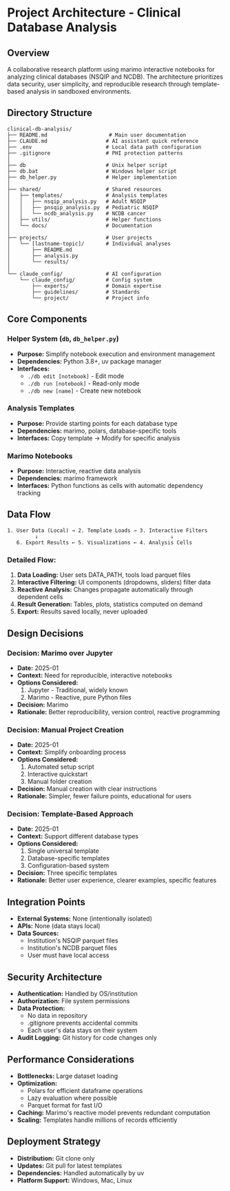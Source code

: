 # Project Architecture - Clinical Database Analysis

## Overview
A collaborative research platform using marimo interactive notebooks for analyzing clinical databases (NSQIP and NCDB). The architecture prioritizes data security, user simplicity, and reproducible research through template-based analysis in sandboxed environments.

## Directory Structure
```
clinical-db-analysis/
├── README.md                    # Main user documentation
├── CLAUDE.md                   # AI assistant quick reference
├── .env                        # Local data path configuration
├── .gitignore                  # PHI protection patterns
│
├── db                          # Unix helper script  
├── db.bat                      # Windows helper script
├── db_helper.py                # Helper implementation
│
├── shared/                     # Shared resources
│   ├── templates/              # Analysis templates
│   │   ├── nsqip_analysis.py   # Adult NSQIP
│   │   ├── pnsqip_analysis.py  # Pediatric NSQIP
│   │   └── ncdb_analysis.py    # NCDB cancer
│   ├── utils/                  # Helper functions
│   └── docs/                   # Documentation
│
├── projects/                   # User projects
│   └── [lastname-topic]/       # Individual analyses
│       ├── README.md
│       ├── analysis.py
│       └── results/
│
└── claude_config/              # AI configuration
    └── claude_config/          # Config system
        ├── experts/            # Domain expertise
        ├── guidelines/         # Standards
        └── project/            # Project info
```

## Core Components

### Helper System (`db`, `db_helper.py`)
- **Purpose:** Simplify notebook execution and environment management
- **Dependencies:** Python 3.8+, uv package manager
- **Interfaces:** 
  - `./db edit [notebook]` - Edit mode
  - `./db run [notebook]` - Read-only mode
  - `./db new [name]` - Create new notebook

### Analysis Templates
- **Purpose:** Provide starting points for each database type
- **Dependencies:** marimo, polars, database-specific tools
- **Interfaces:** Copy template → Modify for specific analysis

### Marimo Notebooks
- **Purpose:** Interactive, reactive data analysis
- **Dependencies:** marimo framework
- **Interfaces:** Python functions as cells with automatic dependency tracking

## Data Flow

```
1. User Data (Local) → 2. Template Loads → 3. Interactive Filters
         ↓                                           ↓
   6. Export Results ← 5. Visualizations ← 4. Analysis Cells
```

### Detailed Flow:
1. **Data Loading:** User sets DATA_PATH, tools load parquet files
2. **Interactive Filtering:** UI components (dropdowns, sliders) filter data
3. **Reactive Analysis:** Changes propagate automatically through dependent cells
4. **Result Generation:** Tables, plots, statistics computed on demand
5. **Export:** Results saved locally, never uploaded

## Design Decisions

### Decision: Marimo over Jupyter
- **Date:** 2025-01
- **Context:** Need for reproducible, interactive notebooks
- **Options Considered:**
  1. Jupyter - Traditional, widely known
  2. Marimo - Reactive, pure Python files
- **Decision:** Marimo
- **Rationale:** Better reproducibility, version control, reactive programming

### Decision: Manual Project Creation
- **Date:** 2025-01
- **Context:** Simplify onboarding process
- **Options Considered:**
  1. Automated setup script
  2. Interactive quickstart
  3. Manual folder creation
- **Decision:** Manual creation with clear instructions
- **Rationale:** Simpler, fewer failure points, educational for users

### Decision: Template-Based Approach
- **Date:** 2025-01
- **Context:** Support different database types
- **Options Considered:**
  1. Single universal template
  2. Database-specific templates
  3. Configuration-based system
- **Decision:** Three specific templates
- **Rationale:** Better user experience, clearer examples, specific features

## Integration Points
- **External Systems:** None (intentionally isolated)
- **APIs:** None (data stays local)
- **Data Sources:** 
  - Institution's NSQIP parquet files
  - Institution's NCDB parquet files
  - User must have local access

## Security Architecture
- **Authentication:** Handled by OS/institution
- **Authorization:** File system permissions
- **Data Protection:** 
  - No data in repository
  - .gitignore prevents accidental commits
  - Each user's data stays on their system
- **Audit Logging:** Git history for code changes only

## Performance Considerations
- **Bottlenecks:** Large dataset loading
- **Optimization:** 
  - Polars for efficient dataframe operations
  - Lazy evaluation where possible
  - Parquet format for fast I/O
- **Caching:** Marimo's reactive model prevents redundant computation
- **Scaling:** Templates handle millions of records efficiently

## Deployment Strategy
- **Distribution:** Git clone only
- **Updates:** Git pull for latest templates
- **Dependencies:** Handled automatically by uv
- **Platform Support:** Windows, Mac, Linux
